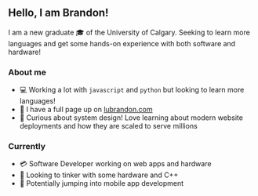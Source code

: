 ## Hello, I am Brandon!

I am a new graduate :mortar_board: of the University of Calgary. Seeking to learn more languages and get some hands-on experience with both software and hardware!

### About me
- :computer: Working a lot with `javascript` and `python` but looking to learn more languages!
- :open_file_folder: I have a full page up on [lubrandon.com](https://lubrandon.com/)
- :blue_book: Curious about system design! Love learning about modern website deployments and how they are scaled to serve millions

### Currently
- 💳 Software Developer working on web apps and hardware
- :robot: Looking to tinker with some hardware and C++
- :iphone: Potentially jumping into mobile app development

